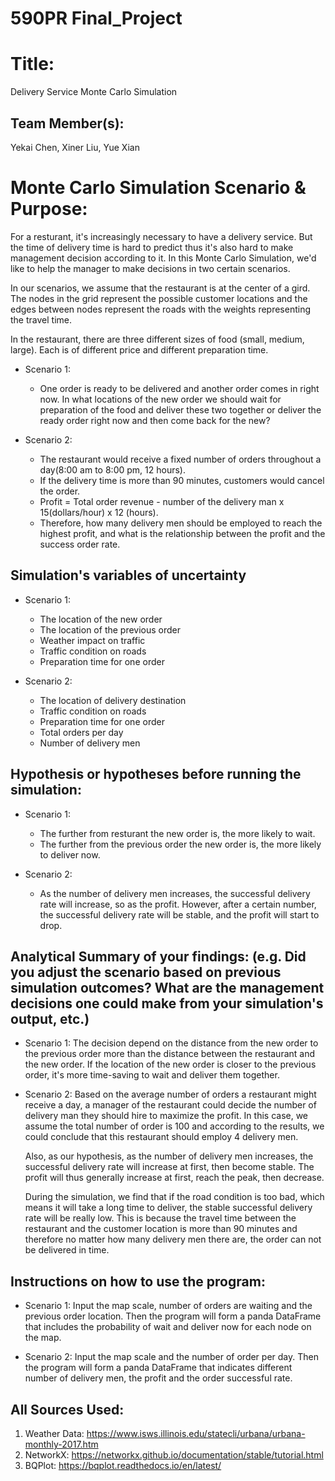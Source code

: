 # 590PR Final_Project

# Title: 
Delivery Service Monte Carlo Simulation

## Team Member(s): 
Yekai Chen, Xiner Liu, Yue Xian

# Monte Carlo Simulation Scenario & Purpose: 

For a resturant, it's increasingly necessary to have a delivery service. But the time of delivery time is hard to predict thus it's also hard to make management decision according to it. In this Monte Carlo Simulation, we'd like to help the manager to make decisions in two certain scenarios.

In our scenarios, we assume that the restaurant is at the center of a gird. The nodes in the grid represent the possible customer locations and the edges between nodes represent the roads with the weights representing the travel time.

In the restaurant, there are three different sizes of food (small, medium, large). Each is of different price and different preparation time.

- Scenario 1: 
  - One order is ready to be delivered and another order comes in right now. In what locations of the new order we should wait for preparation of the food and deliver these two together or deliver the ready order right now and then come back for the new?
  
- Scenario 2: 
  - The restaurant would receive a fixed number of orders throughout a day(8:00 am to 8:00 pm, 12 hours).
  - If the delivery time is more than 90 minutes, customers would cancel the order.
  - Profit = Total order revenue - number of the delivery man x 15(dollars/hour) x 12 (hours).
  - Therefore, how many delivery men should be employed to reach the highest profit, and what is the relationship between the profit and  the success order rate.

## Simulation's variables of uncertainty

- Scenario 1:
  - The location of the new order
  - The location of the previous order
  - Weather impact on traffic
  - Traffic condition on roads
  - Preparation time for one order
  
- Scenario 2:
  - The location of delivery destination 
  - Traffic condition on roads
  - Preparation time for one order
  - Total orders per day
  - Number of delivery men
  
## Hypothesis or hypotheses before running the simulation:

- Scenario 1:
  - The further from resturant the new order is, the more likely to wait. 
  - The further from the previous order the new order is, the more likely to deliver now.
  
- Scenario 2:
  - As the number of delivery men increases, the successful delivery rate will increase, so as the profit. However, after a certain number, the successful delivery rate will be stable, and the profit will start to drop.

## Analytical Summary of your findings: (e.g. Did you adjust the scenario based on previous simulation outcomes?  What are the management decisions one could make from your simulation's output, etc.)

- Scenario 1: 
  The decision depend on the distance from the new order to the previous order more than the distance between the restaurant and the new order. If the location of the new order is closer to the previous order, it's more time-saving to wait and deliver them together. 
  
- Scenario 2:
  Based on the average number of orders a restaurant might receive a day, a manager of the restaurant could decide the number of delivery man they should hire to maximize the profit. In this case, we assume the total number of order is 100 and according to the results, we could conclude that this restaurant should employ 4 delivery men.
  
  Also, as our hypothesis, as the number of delivery men increases, the successful delivery rate will increase at first, then become stable. The profit will thus generally increase at first, reach the peak, then decrease.
  
  During the simulation, we find that if the road condition is too bad, which means it will take a long time to deliver, the stable successful delivery rate will be really low. This is because the travel time between the restaurant and the customer location is more than 90 minutes and therefore no matter how many delivery men there are, the order can not be delivered in time.
  
  
## Instructions on how to use the program:

- Scenario 1:
  Input the map scale, number of orders are waiting and the previous order location. Then the program will form a panda DataFrame that includes the probability of wait and deliver now for each node on the map. 
  
- Scenario 2:
  Input the map scale and the number of order per day. Then the program will form a panda DataFrame that indicates different number of delivery men, the profit and the order successful rate.

## All Sources Used:

1. Weather Data: https://www.isws.illinois.edu/statecli/urbana/urbana-monthly-2017.htm
2. NetworkX: https://networkx.github.io/documentation/stable/tutorial.html
3. BQPlot: https://bqplot.readthedocs.io/en/latest/
